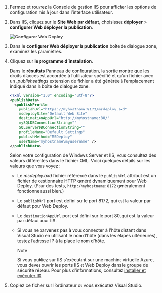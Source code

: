 
1. Fermez et rouvrez la Console de gestion IIS pour afficher les options de configuration mis à jour dans l’interface utilisateur.

2. Dans IIS, cliquez sur le **Site Web par défaut**, choisissez **déployer** > **configurer Web déployer la publication**.

    ![Configurer Web Deploy](../../deployment/media/tutorial-configure-web-deploy-publishing.png)

3. Dans le **configurer Web déployer la publication** boîte de dialogue zone, examinez les paramètres.

4. Cliquez sur **le programme d’installation**.

    Dans le **résultats** Panneau de configuration, la sortie montre que les droits d’accès est accordée à l’utilisateur spécifié et qu’un fichier avec un *.publishsettings* extension de fichier a été générée à l’emplacement indiqué dans la boîte de dialogue zone.

    ```xml
    <?xml version="1.0" encoding="utf-8"?>
    <publishData>
      <publishProfile
        publishUrl="https://myhostname:8172/msdeploy.axd"
        msdeploySite="Default Web Site"
        destinationAppUrl="http://myhostname:80/"
        mySQLDBConnectionString=""
        SQLServerDBConnectionString=""
        profileName="Default Settings"
        publishMethod="MSDeploy"
        userName="myhostname\myusername" />
    </publishData>
    ```

    Selon votre configuration de Windows Server et IIS, vous consultez des valeurs différentes dans le fichier XML. Voici quelques détails sur les valeurs que vous voyez :

   * Le *msdeploy.axd* fichier référencé dans le `publishUrl` attribut est un fichier de gestionnaire HTTP généré dynamiquement pour Web Deploy. (Pour des tests, `http://myhostname:8172` généralement fonctionne aussi bien.)
   * Le `publishUrl` port est défini sur le port 8172, qui est la valeur par défaut pour Web Deploy.
   * Le `destinationAppUrl` port est défini sur le port 80, qui est la valeur par défaut pour IIS.
   * Si vous ne parvenez pas à vous connecter à l’hôte distant dans Visual Studio en utilisant le nom d’hôte (dans les étapes ultérieures), testez l’adresse IP à la place le nom d’hôte.

     > [!NOTE]
     > Si vous publiez sur IIS s’exécutant sur une machine virtuelle Azure, vous devez ouvrir les ports IIS et Web Deploy dans le groupe de sécurité réseau. Pour plus d’informations, consultez [installer et exécuter IIS](/azure/virtual-machines/windows/quick-create-portal#open-port-80-for-web-traffic).

5. Copiez ce fichier sur l’ordinateur où vous exécutez Visual Studio.
